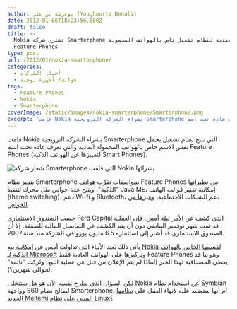 ```yaml
---
author: يوغرطة بن علي (Youghourta Benali)
date: 2012-01-06T18:23:56.000Z
draft: false
title: >-
  Nokia تشتري شركة Smarterphone المنتجة لنظام تشغيل خاص بالهواتف المحمولة
  Feature Phones  
type: post
url: /2012/01/nokia-smarterphone/
categories:
  - أخبار الشركات
  - هواتف/ أجهزة لوحية
tags:
  - Feature Phones
  - Nokia
  - Smarterphone
coverImage: /static/images/nokia-smarterphone/Smarterphone.png
excerpt: "قامت Nokia بشراء الشركة النرويجية Smarterphone التي تنتج نظام تشغيل يحمل نفس الاسم خاص بالهواتف المحمولة العادية والتي تعرف عادة تحت اسم Feature Phones\_(لتمييزها عن الهواتف الذكية Smart Phones).\n\n![شعار شركة Smarterphone التي قامت Nokia بشرائها](/static/images/nokia-smarterphone/Smarterphone.png)\n\nيتميز نظام Smarterphone بمواصفات تقرِّب هواتف"
---
```

قامت Nokia بشراء الشركة النرويجية Smarterphone التي تنتج نظام تشغيل يحمل نفس الاسم خاص بالهواتف المحمولة العادية والتي تعرف عادة تحت اسم Feature Phones (لتمييزها عن الهواتف الذكية Smart Phones).

![شعار شركة Smarterphone التي قامت Nokia بشرائها](/static/images/nokia-smarterphone/Smarterphone.png)

يتميز نظام Smarterphone بمواصفات تقرِّب هواتف Feature Phones من نظيراتها "الذكية"، ويتيح عدة خواص مثل محرك لتنفيذ Java ME، إمكانية تغيير قوالب الهاتف (theme switching)، دعم Wi-fi و Bluetooth، دعم للشبكات الاجتماعية، و[غيرها من الخواص](http://www.smarterphone.com/products.php).

حسب الصندوق الاستثماري Ferd Capital الذي كشف عن الأمر [ليلة أمس](http://www.ferd.no/lang/en/show.do?page=12;22\&articleid=2456)، فإن العملية قد تمت شهر نوفمبر الماضي دون أن يتم الكشف عن التفاصيل المالية للصفقة. إلا أن الصندوق الاستثماري قد أشار إلى استثماره 6.5 مليون يورو في الشركة منذ سنة 2007.

يأتي ذلك بُعيد الأنباء التي تداولت أمس عن [إمكانية بيع Nokia لقسمها الخاص بالهواتف الذكية لـ Microsoft](https://www.it-scoop.com/2012/01/microsoft-nokia-smartphone-division-unit/) وتركيزها على الهواتف العادية فقط Feature Phones وهو ما قد يعطي المصداقية لهذا الخبر (لماذا لم يتم الإعلان من قبل عن عملية البيع، وتُركت "نائمة" لحوالي شهرين؟).

لكن السؤال الذي يطرح نفسه الآن هو هل ستتخلى Nokia عن استخدام نظام Symbian  وواجهة S60 لصالح نظام Smarterphone، أم أنها ستعتمد عليه لإنهاء العمل على [نظامها الجديد Meltemi المبني على نظام Linux](http://online.wsj.com/article/SB10001424052970203405504576599011587667984.html)؟
